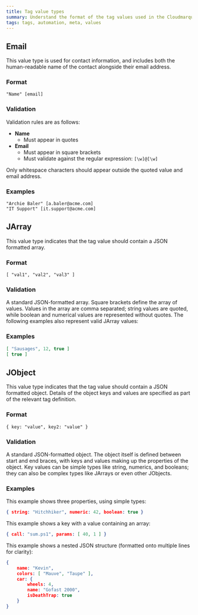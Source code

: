 ```yaml
---
title: Tag value types
summary: Understand the format of the tag values used in the Cloudmarque tagging scheme.
tags: tags, automation, meta, values
---
```

## Email
This value type is used for contact information, and includes both the human-readable name of the contact alongside their email address.

### Format
```
"Name" [email]
```

### Validation
Validation rules are as follows:

 * **Name**
   * Must appear in quotes
 * **Email**
   * Must appear in square brackets
   * Must validate against the regular expression: `[\w]@[\w]`

Only whitespace characters should appear outside the quoted value and email address.

### Examples
```
"Archie Baler" [a.baler@acme.com]
"IT Support" [it.support@acme.com]
```

## JArray
This value type indicates that the tag value should contain a JSON formatted array.

### Format
```
[ "val1", "val2", "val3" ]
```

### Validation
A standard JSON-formatted array. Square brackets define the array of values. Values in the array are comma separated; string values are quoted, while boolean and numerical values are represented without quotes. The following examples also represent valid JArray values:

### Examples
``` JSON
[ "Sausages", 12, true ]
[ true ]
```

## JObject
This value type indicates that the tag value should contain a JSON formatted object. Details of the object keys and values are specified as part of the relevant tag definition.

### Format
```
{ key: "value", key2: "value" }
```

### Validation
A standard JSON-formatted object. The object itself is defined between start and end braces, with keys and values making up the properties of the object. Key values can be simple types like string, numerics, and booleans; they can also be complex types like JArrays or even other JObjects.

### Examples
This example shows three properties, using simple types:
``` JSON
{ string: "Hitchhiker", numeric: 42, boolean: true }
```
This example shows a key with a value containing an array:
``` JSON
{ call: "sum.ps1", params: [ 40, 1 ] }
```
This example shows a nested JSON structure (formatted onto multiple lines for clarity):
``` JSON
{
    name: "Kevin",
    colors: [ "Mauve", "Taupe" ],
    car: { 
        wheels: 4, 
        name: "Gofast 2000",
        isDeathTrap: true
    }
}
```
